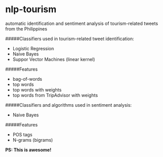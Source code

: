 nlp-tourism
===========
automatic identification and sentiment analysis of tourism-related tweets from the Philippines

#####Classifiers used in tourism-related tweet identification:

- Logistic Regression
- Naive Bayes
- Suppor Vector Machines (linear kernel)

#####Features
- bag-of-words
- top words
- top words with weights
- top words from TripAdvisor with weights

#####Classifiers and algorithms used in sentiment analysis:

- Naive Bayes

#####Features

- POS tags
- N-grams (bigrams)

**PS: This is awesome!**
